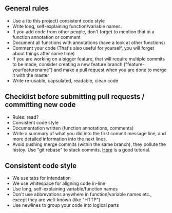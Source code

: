 ## General rules

* Use a (to this project) consistent code style
* Write long, self-explaining function/variable names.
* If you add code from other people, don't forget to mention that in a function annotation or comment
* Document all functions with annotations (have a look at other functions)
* Comment your code (That's also useful for yourself, you will forget about things after some time)
* If you are working on a bigger feature, that will require multiple commits to be made, consider creating a new feature branch ("feature-yourfeaturename") and make a pull request when you are done to merge it with the master
* Write re-usable, capsulated, readable, clean code

## Checklist before submitting pull requests / committing new code

* Rules: read?
* Consistent code style
* Documentation written (function annotations, comments)
* Write a summary of what you did into the first commit message line, and more detailed information into the next lines.
* Avoid pushing merge commits (within the same branch), they pollute the histoy. Use "git rebase" to stack commits. [Here](http://randyfay.com/content/simpler-rebasing-avoiding-unintentional-merge-commits) is a good tutorial.

## Consistent code style

* We use tabs for intendation
* We use whitespace for aligning code in-line
* Use long, self-explaining variable/function names
* Don't use abbrevations anywhere in function/variable names etc., except they are well-known (like "HTTP")
* Use newlines to group your code into logical parts
